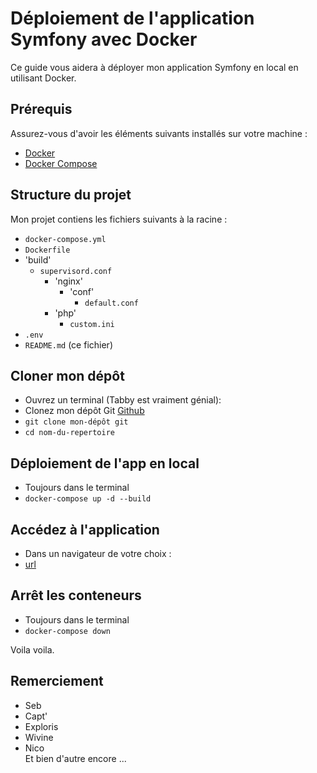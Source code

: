 # Déploiement de l'application Symfony avec Docker

Ce guide vous aidera à déployer mon application Symfony en local en utilisant Docker.

## Prérequis

Assurez-vous d'avoir les éléments suivants installés sur votre machine :

- [Docker](https://www.docker.com/products/docker-desktop)
- [Docker Compose](https://docs.docker.com/compose/install/)

## Structure du projet

Mon projet contiens les fichiers suivants à la racine :

- `docker-compose.yml`
- `Dockerfile`
- 'build'
  - `supervisord.conf`
    - 'nginx'
      - 'conf'
        - `default.conf`
    - 'php'
      - `custom.ini`
- `.env`
- `README.md` (ce fichier)

## Cloner mon dépôt

- Ouvrez un terminal (Tabby est vraiment génial):
- Clonez mon dépôt Git [Github](https://github.com/MrLeoufff/ecf-arcadia)
- ```git clone mon-dépôt git```
- ```cd nom-du-repertoire```

## Déploiement de l'app en local

- Toujours dans le terminal
- ```docker-compose up -d --build```

## Accédez à l'application

- Dans un navigateur de votre choix :
- [url](http://localhost:9000)

##  Arrêt les conteneurs

- Toujours dans le terminal
- ```docker-compose down```

Voila voila. 

## Remerciement 
- Seb
- Capt'
- Exploris
- Wivine
- Nico<br>
Et bien d'autre encore ...

